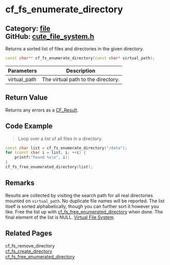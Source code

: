 [//]: # (This file is automatically generated by Cute Framework's docs parser.)
[//]: # (Do not edit this file by hand!)
[//]: # (See: https://github.com/RandyGaul/cute_framework/blob/master/samples/docs_parser.cpp)
[](../header.md ':include')

# cf_fs_enumerate_directory

Category: [file](/api_reference?id=file)  
GitHub: [cute_file_system.h](https://github.com/RandyGaul/cute_framework/blob/master/include/cute_file_system.h)  
---

Returns a sorted list of files and directories in the given directory.

```cpp
const char** cf_fs_enumerate_directory(const char* virtual_path);
```

Parameters | Description
--- | ---
virtual_path | The virtual path to the directory.

## Return Value

Returns any errors as a [CF_Result](/utility/cf_result.md).

## Code Example

> Loop over a list of all files in a directory.

```cpp
const char list = cf_fs_enumerate_directory("/data");
for (const char i = list; i; ++i) {
    printf("Found %s\n", i);
}
cf_fs_free_enumerated_directory(list);
```

## Remarks

Results are collected by visiting the search path for all real directories mounted on `virtual_path`. No duplicate file
names will be reported. The list itself is sorted alphabetically, though you can further sort it however you like. Free
the list up with [cf_fs_free_enumerated_directory](/file/cf_fs_free_enumerated_directory.md) when done. The final element of the list is NULL. [Virtual File System](https://randygaul.github.io/cute_framework/#/topics/virtual_file_system).

## Related Pages

cf_fs_remove_directory  
[cf_fs_create_directory](/file/cf_fs_create_directory.md)  
[cf_fs_free_enumerated_directory](/file/cf_fs_free_enumerated_directory.md)  
